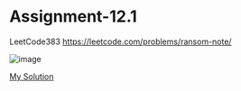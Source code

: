 # Assignment-12.1
LeetCode383 https://leetcode.com/problems/ransom-note/

![image](https://github.com/user-attachments/assets/931dfa01-ffeb-40ff-aafb-33dc3ee6813b)

[My Solution](https://leetcode.com/problems/ransom-note/submissions/1674069444/)
